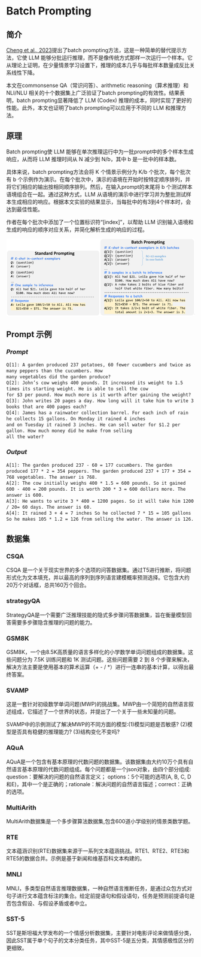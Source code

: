 # **Batch Prompting**

## 简介

[Cheng et al., 2023](https://arxiv.org/abs/2301.08721)提出了batch prompting方法，这是一种简单的替代提示方法，它使 LLM 能够分批运行推理，而不是像传统方式那样一次运行一个样本。它从理论上证明，在少量情景学习设置下，推理的成本几乎与每批样本数量成反比关系线性下降。

本文在commonsense QA（常识问答）、arithmetic reasoning（算术推理）和 NLI/NLU 相关的十个数据集上广泛验证了batch prompting的有效性。结果表明，batch prompting显著降低了 LLM (Codex) 推理的成本，同时实现了更好的性能。此外，本文也证明了batch prompting可以应用于不同的 LLM 和推理方法。


## 原理

Batch prompting使 LLM 能够在单次推理运行中为一批prompt中的多个样本生成响应，从而将 LLM 推理时间从 N 减少到 N/b，其中 b 是一批中的样本数。

具体来说，batch prompting方法会将 K 个情景示例分为 K/b 个批次，每个批次有 b 个示例作为演示。在每个批次中，演示的语境在开始时按特定顺序排列，并将它们相应的输出按相同顺序排列。然后，在输入prompt的末尾将 b 个测试样本语境组合在一起。通过这种方式，LLM 从语境的演示中进行学习并为整批测试样本生成相应的响应。根据本文实验的结果显示，当每批中的有3到4个样本时，会达到最佳性能。

作者在每个批次中添加了一个位置标识符“[index]”，以帮助 LLM 识别输入语境和生成的响应的顺序对应关系，并简化解析生成的响应的过程。

![batch_img1.png](img/batch_img1.png)

## Prompt 示例

### *Prompt*

```
Q[1]: A garden produced 237 potatoes, 60 fewer cucumbers and twice as many peppers than the cucumbers. How
many vegetables did the garden produce?
Q[2]: John’s cow weighs 400 pounds. It increased its weight to 1.5 times its starting weight. He is able to sell the cow
for $3 per pound. How much more is it worth after gaining the weight?
Q[3]: John writes 20 pages a day. How long will it take him to write 3 books that are 400 pages each?
Q[4]: James has a rainwater collection barrel. For each inch of rain he collects 15 gallons. On Monday it rained 4 inches
and on Tuesday it rained 3 inches. He can sell water for $1.2 per gallon. How much money did he make from selling
all the water?
```

### *Output* 

```
A[1]: The garden produced 237 - 60 = 177 cucumbers. The garden produced 177 * 2 = 354 peppers. The garden produced 237 + 177 + 354 = 768 vegetables. The answer is 768.
A[2]: The cow initially weighs 400 * 1.5 = 600 pounds. So it gained 600 - 400 = 200 pounds. It is worth 200 * 3 = 600 dollars more. The answer is 600.
A[3]: He wants to write 3 * 400 = 1200 pages. So it will take him 1200 / 20= 60 days. The answer is 60.
A[4]: It rained 3 + 4 = 7 inches So he collected 7 * 15 = 105 gallons So he makes 105 * 1.2 = 126 from selling the water. The answer is 126.
```

## 数据集

### CSQA
CSQA 是一个关于现实世界的多个选项的问答数据集。通过T5进行推断，将问题形式化为文本填充，并以最高的序列到序列语言建模概率预测选择。它包含大约20万个对话框，总共160万个回合。

### strategyQA
StrategyQA是一个需要广泛推理技能的隐式多步骤问答数据集，旨在衡量模型回答需要多步骤隐含推理的问题的能力。

### GSM8K
GSM8K，一个由8.5K高质量的语言多样化的小学数学单词问题组成的数据集。这些问题分为 7.5K 训练问题和 1K 测试问题。这些问题需要 2 到 8 个步骤来解决，解决方法主要是使用基本的算术运算（+ - / *）进行一连串的基本计算，以得出最终答案。

### SVAMP
这是一套针对初级数学单词问题(MWP)的挑战集。MWP由一个简短的自然语言叙述组成，它描述了一个世界的状态，并提出了一个关于一些未知量的问题。

SVAMP中的示例测试了解决MWP的不同方面的模型:(1)模型问题是否敏感? (2)模型是否具有稳健的推理能力? (3)结构变化不变吗?

### AQuA
AQuA是一个包含有基本原理的代数问题的数据集。该数据集由大约10万个具有自然语言基本原理的代数问题组成。每个问题都是一个json对象，由四个部分组成: question：要解决的问题的自然语言定义； options：5个可能的选项(A, B, C, D和E)，其中一个是正确的；rationale：解决问题的自然语言描述；correct：正确的选项。

### MultiArith
MultiArith数据集是一个多步骤算法数据集,包含600道小学级别的情景类数学题。

### RTE
文本蕴涵识别(RTE)数据集来源于一系列文本蕴涵挑战。RTE1、RTE2、RTE3和RTE5的数据合并。示例是基于新闻和维基百科文本构建的。

### MNLI
MNLI，多类型自然语言推理数据集，一种自然语言推断任务，是通过众包方式对句子进行文本蕴含标注的集合。给定前提语句和假设语句，任务是预测前提语句是否包含假设、与假设矛盾或者中立。

### SST-5
SST是斯坦福大学发布的一个情感分析数据集，主要针对电影评论来做情感分类，因此SST属于单个句子的文本分类任务，其中SST-5是五分类，其情感极性区分的更细致。

